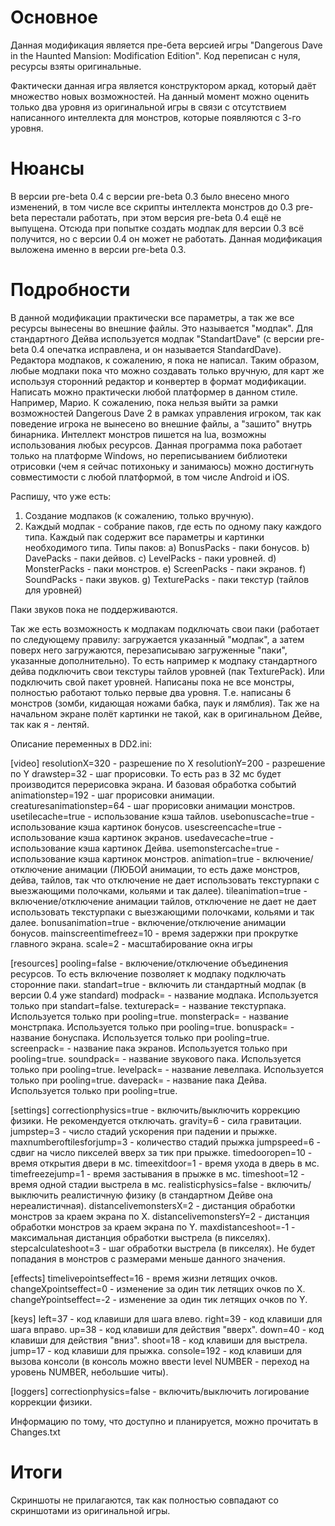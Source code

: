 # Основное
Данная модификация является пре-бета версией игры "Dangerous Dave in the Haunted Mansion: Modification Edition". Код переписан с нуля, ресурсы взяты оригинальные.

Фактически данная игра является конструктором аркад, который даёт множество новых возможностей. На данный момент можно оценить только два уровня из оригинальной игры в связи с отсутствием написанного интеллекта для монстров, которые появляются с 3-го уровня.

# Нюансы
В версии pre-beta 0.4 с версии pre-beta 0.3 было внесено много изменений, в том числе все скрипты интеллекта монстров до 0.3 pre-beta перестали работать, при этом версия pre-beta 0.4 ещё не выпущена. Отсюда при попытке создать модпак для версии 0.3 всё получится, но с версии 0.4 он может не работать. Данная модификация выложена именно в версии pre-beta 0.3.

# Подробности
В данной модификации практически все параметры, а так же все ресурсы вынесены во внешние файлы. Это называется "модпак". Для стандартного Дейва используется модпак "StandartDave" (с версии pre-beta 0.4 опечатка исправлена, и он называется StandardDave). Редактора модпаков, к сожалению, я пока не написал. Таким образом, любые модпаки пока что можно создавать только вручную, для карт же используя сторонний редактор и конвертер в формат модификации. Написать можно практически любой платформер в данном стиле. Например, Марио. К сожалению, пока нельзя выйти за рамки возможностей Dangerous Dave 2 в рамках управления игроком, так как поведение игрока не вынесено во внешние файлы, а "зашито" внутрь бинарника. Интеллект монстров пишется на lua, возможны использования любых ресурсов. Данная программа пока работает только на платформе Windows, но переписыванием библиотеки отрисовки (чем я сейчас потихоньку и занимаюсь) можно достигнуть совместимости с любой платформой, в том числе Android и iOS.

Распишу, что уже есть:
1) Создание модпаков (к сожалению, только вручную).
2) Каждый модпак - собрание паков, где есть по одному паку каждого типа. Каждый пак
содержит все параметры и картинки необходимого типа.
Типы паков:
	a) BonusPacks - паки бонусов.
	b) DavePacks - паки дейвов.
	c) LevelPacks - паки уровней.
	d) MonsterPacks - паки монстров.
	e) ScreenPacks - паки экранов.
	f) SoundPacks - паки звуков.
	g) TexturePacks - паки текстур (тайлов для уровней)
	
Паки звуков пока не поддерживаются.

Так же есть возможность к модпакам подключать свои паки (работает по следующему правилу: загружается указанный "модпак", а затем поверх него загружаются, перезаписываю загруженные "паки", указанные дополнительно). То есть например к модпаку стандартного дейва подключить свои текстуры тайлов уровней (пак TexturePack). Или подключить свой пакет уровней. Написаны пока не все монстры, полностью работают только первые два уровня. Т.е. написаны 6 монстров (зомби, кидающая ножами бабка, паук и лямблия). Так же на начальном экране полёт картинки не такой, как в оригинальном Дейве, так как я - лентяй.

Описание переменных в DD2.ini:

[video]
resolutionX=320			- разрешение по X
resolutionY=200			- разрешение по Y
drawstep=32			- шаг прорисовки. То есть раз в 32 мс будет производится перерисовка экрана. И базовая обработка событий
animationstep=192		- шаг прорисовки анимации.
creaturesanimationstep=64	- шаг прорисовки анимации монстров.
usetilecache=true		- использование кэша тайлов.
usebonuscache=true		- использование кэша картинок бонусов.
usescreencache=true		- использование кэша картинок экранов.
usedavecache=true		- использование кэша картинок Дейва.
usemonstercache=true		- использование кэша картинок монстров.
animation=true			- включение/отключение анимации (ЛЮБОЙ анимации, то есть даже монстров, дейва, тайлов, так что отключение не дает использовать текстурпаки с выезжающими полочками, кольями и так далее).
tileanimation=true		- включение/отключение анимации тайлов, отключение не дает не дает использовать текстурпаки с выезжающими полочками, кольями и так далее.
bonusanimation=true		- включение/отключение анимации бонусов.
mainscreentimefreez=10		- время задержки при прокрутке главного экрана.
scale=2				- масштабирование окна игры

[resources]
pooling=false			- включение/отключение объединения ресурсов. То есть включение позволяет к модпаку подключать сторонние паки.
standart=true			- включить ли стандартный модпак (в версии 0.4 уже standard)
modpack=			- название модпака. Используется только при standart=false.
texturepack=			- название текстурпака. Используется только при pooling=true.
monsterpack=			- название монстрпака. Используется только при pooling=true.
bonuspack=			- название бонуспака. Используется только при pooling=true.
screenpack=			- название пака экранов. Используется только при pooling=true.
soundpack=			- название звукового пака. Используется только при pooling=true.
levelpack=			- название левелпака. Используется только при pooling=true.
davepack=			- название пака Дейва. Используется только при pooling=true.

[settings]
correctionphysics=true		- включить/выключить коррекцию физики. Не рекомендуется отключать.
gravity=6			- сила гравитации.
jumpstep=3			- число стадий ускорения при падении и прыжке.
maxnumberoftilesforjump=3	- количество стадий прыжка
jumpspeed=6			- сдвиг на число пикселей вверх за тик при прыжке.
timedooropen=10			- время открытия двери в мс.
timeexitdoor=1			- время ухода в дверь в мс.
timefreezejump=1		- время застывания в прыжке в мс.
timeshoot=12			- время одной стадии выстрела в мс.
realisticphysics=false		- включить/выключить реалистичную физику (в стандартном Дейве она нереалистичная).
distancelivemonstersX=2		- дистанция обработки монстров за краем экрана по X.
distancelivemonstersY=2		- дистанция обработки монстров за краем экрана по Y.
maxdistanceshoot=-1		- максимальная дистанция обработки выстрела (в пикселях).
stepcalculateshoot=3		- шаг обработки выстрела (в пикселях). Не будет попадания в монстров с размерами меньше данного значения.

[effects]
timelivepointseffect=16		- время жизни летящих очков.
changeXpointseffect=0		- изменение за один тик летящих очков по X.
changeYpointseffect=-2		- изменение за один тик летящих очков по Y.

[keys]
left=37				- код клавиши для шага влево.
right=39			- код клавиши для шага вправо.
up=38				- код клавиши для действия "вверх".
down=40				- код клавиши для действия "вниз".
shoot=18			- код клавиши для выстрела.
jump=17				- код клавиши для прыжка.
console=192			- код клавиши для вызова консоли (в консоль можно ввести level NUMBER - переход на уровень NUMBER, небольшие читы).

[loggers]
correctionphysics=false		- включить/выключить логирование коррекции физики.

Информацию по тому, что доступно и планируется, можно прочитать в Changes.txt

# Итоги
Скриншоты не прилагаются, так как полностью совпадают со скриншотами из оригинальной игры.